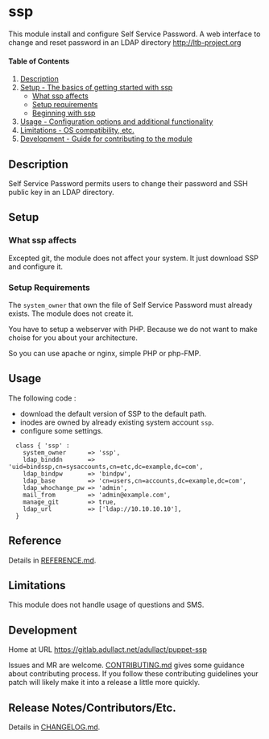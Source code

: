 # ssp

This module install and configure Self Service Password. A web interface to change and reset password in an LDAP directory http://ltb-project.org

#### Table of Contents

1. [Description](#description)
2. [Setup - The basics of getting started with ssp](#setup)
    * [What ssp affects](#what-ssp-affects)
    * [Setup requirements](#setup-requirements)
    * [Beginning with ssp](#beginning-with-ssp)
3. [Usage - Configuration options and additional functionality](#usage)
4. [Limitations - OS compatibility, etc.](#limitations)
5. [Development - Guide for contributing to the module](#development)

## Description

Self Service Password permits users to change their password and SSH public key in an LDAP directory.

## Setup

### What ssp affects

Excepted git, the module does not affect your system. It just download SSP and configure it.

### Setup Requirements

The `system_owner` that own the file of Self Service Password must already exists. The module does not create it.

You have to setup a webserver with PHP. Because we do not want to make choise for you about your architecture.

So you can use apache or nginx, simple PHP or php-FMP.

## Usage

The following code :
 * download the default version of SSP to the default path.
 * inodes are owned by already existing system account `ssp`.
 * configure some settings.

```
  class { 'ssp' :
    system_owner      => 'ssp',
    ldap_binddn       => 'uid=bindssp,cn=sysaccounts,cn=etc,dc=example,dc=com',
    ldap_bindpw       => 'bindpw',
    ldap_base         => 'cn=users,cn=accounts,dc=example,dc=com',
    ldap_whochange_pw => 'admin',
    mail_from         => 'admin@example.com',
    manage_git        => true,
    ldap_url          => ['ldap://10.10.10.10'],
  }
```


## Reference

Details in [REFERENCE.md](REFERENCE.md).

## Limitations

This module does not handle usage of questions and SMS.

## Development

Home at URL https://gitlab.adullact.net/adullact/puppet-ssp

Issues and MR are welcome. [CONTRIBUTING.md](CONTRIBUTING.md) gives some guidance about contributing process. If you follow these contributing guidelines your patch will likely make it into a release a little more quickly.

## Release Notes/Contributors/Etc.

Details in [CHANGELOG.md](CHANGELOG.md).
